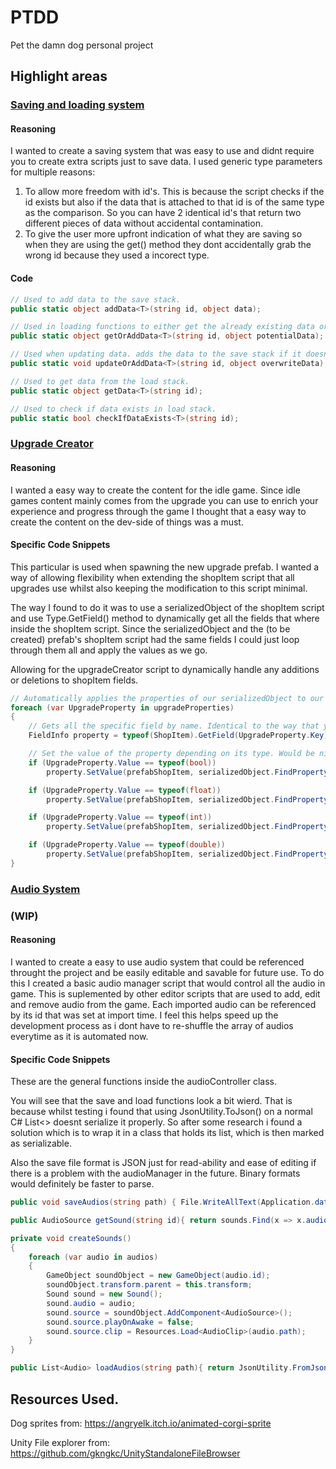 # PTDD
Pet the damn dog personal project


## Highlight areas
### [Saving and loading system](https://github.com/lukewhitingdev/PTDD/blob/main/Pet-the-damn-dog/Assets/SaveManager.cs)
#### Reasoning
I wanted to create a saving system that was easy to use and didnt require you to create extra scripts just to save data.
I used generic type parameters for multiple reasons:
  1. To allow more freedom with id's. This is because the script checks if the id exists but also if the data that is attached to that id is of the same type as the comparison. So      you can have 2 identical id's that return two different pieces of data without accidental contamination.
  2. To give the user more upfront indication of what they are saving so when they are using the get() method they dont accidentally grab the wrong id because they used a incorect type.
#### Code
```C#
// Used to add data to the save stack.
public static object addData<T>(string id, object data);

// Used in loading functions to either get the already existing data or add it to be saved if it doesnt exist.
public static object getOrAddData<T>(string id, object potentialData);

// Used when updating data. adds the data to the save stack if it doesnt already exist from the load stack.
public static void updateOrAddData<T>(string id, object overwriteData);

// Used to get data from the load stack.
public static object getData<T>(string id);

// Used to check if data exists in load stack.
public static bool checkIfDataExists<T>(string id);
```

### [Upgrade Creator](https://github.com/lukewhitingdev/PTDD/blob/main/Pet-the-damn-dog/Assets/UpgradeCreator.cs)
#### Reasoning
I wanted a easy way to create the content for the idle game. Since idle games content mainly comes from the upgrade you can use to enrich your experience and progress through the game I thought that a easy way to create the content on the dev-side of things was a must.

#### Specific Code Snippets

This particular is used when spawning the new upgrade prefab. I wanted a way of allowing flexibility when extending the shopItem script that all upgrades use whilst also keeping the modification to this script minimal.

The way I found to do it was to use a serializedObject of the shopItem script and use Type.GetField() method to dynamically get all the fields that where inside the shopItem script. Since the serializedObject and the (to be created) prefab's shopItem script had the same fields I could just loop through them all and apply the values as we go. 

Allowing for the upgradeCreator script to dynamically handle any additions or deletions to shopItem fields.
```C#
// Automatically applies the properties of our serializedObject to our prefab component.
foreach (var UpgradeProperty in upgradeProperties)
{
    // Gets all the specific field by name. Identical to the way that you get the property in a serializedObject.
    FieldInfo property = typeof(ShopItem).GetField(UpgradeProperty.Key); 

    // Set the value of the property depending on its type. Would be nicer if serializedProperties could be casted but this works.
    if (UpgradeProperty.Value == typeof(bool))
        property.SetValue(prefabShopItem, serializedObject.FindProperty(UpgradeProperty.Key).boolValue);

    if (UpgradeProperty.Value == typeof(float))
        property.SetValue(prefabShopItem, serializedObject.FindProperty(UpgradeProperty.Key).floatValue);

    if (UpgradeProperty.Value == typeof(int))
        property.SetValue(prefabShopItem, serializedObject.FindProperty(UpgradeProperty.Key).intValue);

    if (UpgradeProperty.Value == typeof(double))
        property.SetValue(prefabShopItem, serializedObject.FindProperty(UpgradeProperty.Key).doubleValue);
}
```

### [Audio System](https://github.com/lukewhitingdev/PTDD/blob/main/Pet-the-damn-dog/Assets/AudioController.cs)
### (WIP)
#### Reasoning
I wanted to create a easy to use audio system that could be referenced throught the project and be easily editable and savable for future use. To do this I created a basic audio manager script that would control all the audio in game. This is suplemented by other editor scripts that are used to add, edit and remove audio from the game. Each imported audio can be referenced by its id that was set at import time. I feel this helps speed up the development process as i dont have to re-shuffle the array of audios everytime as it is automated now.

#### Specific Code Snippets
These are the general functions inside the audioController class.

You will see that the save and load functions look a bit wierd. That is because whilst testing i found that using JsonUtility.ToJson() on a normal C# List<> doesnt serialize it properly. So after some research i found a solution which is to wrap it in a class that holds its list, which is then marked as serializable.

Also the save file format is JSON just for read-ability and ease of editing if there is a problem with the audioManager in the future. Binary formats would definitely be faster to parse.

```C#
public void saveAudios(string path) { File.WriteAllText(Application.dataPath + "/Resources/" + path, JsonUtility.ToJson(new ListWrapper<Audio>() { wrappedList = audios }, true)); }

public AudioSource getSound(string id){ return sounds.Find(x => x.audio.id == id).source; }

private void createSounds()
{
    foreach (var audio in audios)
    {
        GameObject soundObject = new GameObject(audio.id);
        soundObject.transform.parent = this.transform;
        Sound sound = new Sound();
        sound.audio = audio;
        sound.source = soundObject.AddComponent<AudioSource>();
        sound.source.playOnAwake = false;
        sound.source.clip = Resources.Load<AudioClip>(audio.path);
    }
}

public List<Audio> loadAudios(string path){ return JsonUtility.FromJson<ListWrapper<Audio>>(Resources.Load<TextAsset>(path).text).wrappedList; }

```

## Resources Used.
Dog sprites from: https://angryelk.itch.io/animated-corgi-sprite

Unity File explorer from: https://github.com/gkngkc/UnityStandaloneFileBrowser
